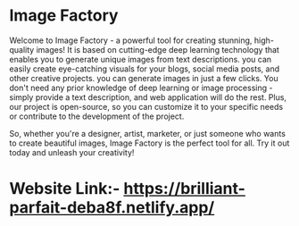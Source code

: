 # Image Factory
Welcome to Image Factory - a powerful tool for creating stunning, high-quality images! It is based on cutting-edge deep learning technology that enables you to generate unique images from text descriptions. you can easily create eye-catching visuals for your blogs, social media posts, and other creative projects.
 you can generate images in just a few clicks. You don't need any prior knowledge of deep learning or image processing - simply provide a text description, and web application  will do the rest. Plus, our project is open-source, so you can customize it to your specific needs or contribute to the development of the project.

So, whether you're a designer, artist, marketer, or just someone who wants to create beautiful images, Image Factory  is the perfect tool for all. Try it out today and unleash your creativity!

# Website Link:- https://brilliant-parfait-deba8f.netlify.app/



